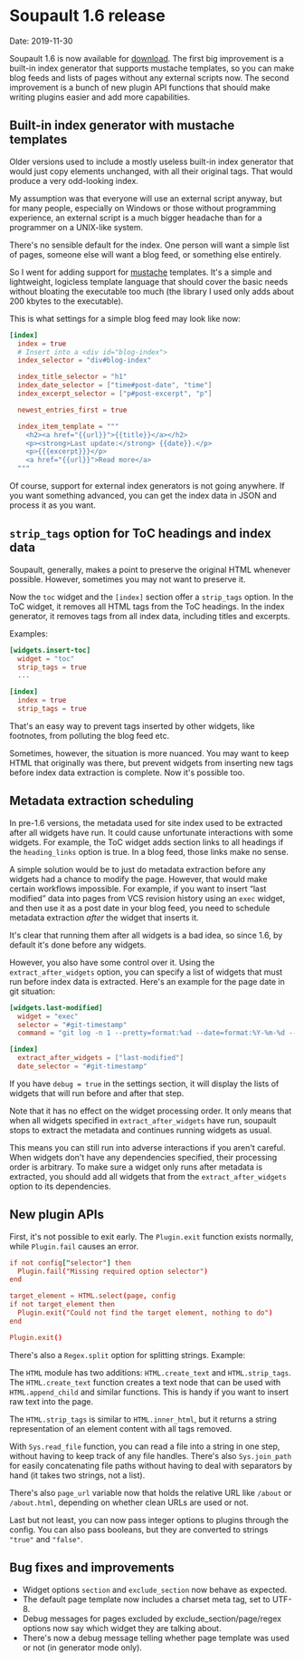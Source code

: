 <h1 id="post-title">Soupault 1.6 release</h1>

<p>Date: <time id="post-date">2019-11-30</time> </p>

<p id="post-excerpt">
Soupault 1.6 is now available for <a href="/#downloads">download</a>. The first big improvement is a built-in index generator
that supports mustache templates, so you can make blog feeds and lists of pages without any external scripts now.
The second improvement is a bunch of new plugin API functions that should make writing plugins easier
and add more capabilities.
</p>

## Built-in index generator with mustache templates

Older versions used to include a mostly useless built-in index generator that would just copy
elements unchanged, with all their original tags. That would produce a very odd-looking index.

My assumption was that everyone will use an external script anyway, but for many people,
especially on Windows or those without programming experience, an external script is a much bigger headache than
for a programmer on a UNIX-like system.

There's no sensible default for the index. One person will want a simple list of pages, someone else will want
a blog feed, or something else entirely.

So I went for adding support for <a href="https://mustache.github.io/">mustache</a> templates. It's a simple
and lightweight, logicless template language that should cover the basic needs without bloating the executable
too much (the library I used only adds about 200 kbytes to the executable).

This is what settings for a simple blog feed may look like now:

```toml
[index]
  index = true
  # Insert into a <div id="blog-index">
  index_selector = "div#blog-index"

  index_title_selector = "h1"
  index_date_selector = ["time#post-date", "time"]
  index_excerpt_selector = ["p#post-excerpt", "p"]

  newest_entries_first = true

  index_item_template = """
    <h2><a href="{{url}}">{{title}}</a></h2>
    <p><strong>Last update:</strong> {{date}}.</p>
    <p>{{{excerpt}}}</p>
    <a href="{{url}}">Read more</a>
  """
```

Of course, support for external index generators is not going anywhere. If you want something advanced,
you can get the index data in JSON and process it as you want.

## `strip_tags` option for ToC headings and index data

Soupault, generally, makes a point to preserve the original HTML whenever possible. However, sometimes
you may not want to preserve it.

Now the `toc` widget and the `[index]` section offer a `strip_tags` option. In the ToC widget, it removes
all HTML tags from the ToC headings. In the index generator, it removes tags from all index data,
including titles and excerpts.

Examples:

```toml
[widgets.insert-toc]
  widget = "toc"
  strip_tags = true
  ...

[index]
  index = true
  strip_tags = true
```

That's an easy way to prevent tags inserted by other widgets, like footnotes, from polluting the blog feed etc.

Sometimes, however, the situation is more nuanced. You may want to keep HTML that originally was there,
but prevent widgets from inserting new tags before index data extraction is complete. Now it's possible too.

## Metadata extraction scheduling

In pre-1.6 versions, the metadata used for site index used to be extracted after all widgets have run.
It could cause unfortunate interactions with some widgets. For example, the ToC widget adds section links
to all headings if the `heading_links` option is true. In a blog feed, those links make no sense.

A simple solution would be to just do metadata extraction before any widgets had a chance to modify the page.
However, that would make certain workflows impossible. For example, if you want to insert &ldquo;last modified&rdquo;
data into pages from VCS revision history using an `exec` widget, and then use it as a post date in your blog feed, you need to schedule
metadata extraction _after_ the widget that inserts it.

It's clear that running them after all widgets is a bad idea, so since 1.6, by default it's done before any widgets.

However, you also have some control over it. Using the `extract_after_widgets` option, you can specify a list of widgets that must run before
index data is extracted. Here's an example for the page date in git situation:

```toml
[widgets.last-modified]
  widget = "exec"
  selector = "#git-timestamp"
  command = "git log -n 1 --pretty=format:%ad --date=format:%Y-%m-%d -- $PAGE_FILE"

[index]
  extract_after_widgets = ["last-modified"]
  date_selector = "#git-timestamp"
```

If you have `debug = true` in the settings section, it will display the lists of widgets that will run before and after that step.

Note that it has no effect on the widget processing order. It only means that when all widgets specified in `extract_after_widgets`
have run, soupault stops to extract the metadata and continues running widgets as usual.

This means you can still run into adverse interactions if you aren't careful. When widgets don't have any dependencies specified,
their processing order is arbitrary. To make sure a widget only runs after metadata is extracted, you should add all widgets
that from the `extract_after_widgets` option to its dependencies.

## New plugin APIs

First, it's not possible to exit early. The `Plugin.exit` function exists normally, while `Plugin.fail` causes an error.

```toml
if not config["selector"] then
  Plugin.fail("Missing required option selector")
end

target_element = HTML.select(page, config
if not target_element then
  Plugin.exit("Could not find the target element, nothing to do")
end

Plugin.exit()
```

There's also a `Regex.split` option for splitting strings. Example:

The `HTML` module has two additions: `HTML.create_text` and `HTML.strip_tags`. The `HTML.create_text` function
creates a text node that can be used with `HTML.append_child` and similar functions. This is handy if you want
to insert raw text into the page.

The `HTML.strip_tags` is similar to `HTML.inner_html`, but it returns a string representation of an element content
with all tags removed.

With `Sys.read_file` function, you can read a file into a string in one step, without having to keep track of any
file handles. There's also `Sys.join_path` for easily concatenating file paths without having to deal with separators
by hand (it takes two strings, not a list).

There's also `page_url` variable now that holds the relative URL like `/about` or `/about.html`, depending on whether
clean URLs are used or not.

Last but not least, you can now pass integer options to plugins through the config. You can also pass booleans,
but they are converted to strings `"true"` and `"false"`.

## Bug fixes and improvements

* Widget options `section` and `exclude_section` now behave as expected.
* The default page template now includes a charset meta tag, set to UTF-8.
* Debug messages for pages excluded by exclude_section/page/regex options now say which widget they are talking about.
* There's now a debug message telling whether page template was used or not (in generator mode only).

